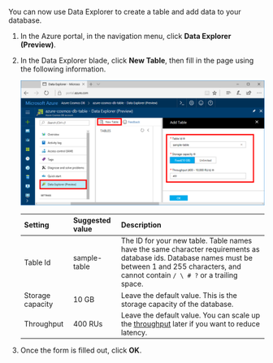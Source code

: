 You can now use Data Explorer to create a table and add data to your database. 

1. In the Azure portal, in the navigation menu, click **Data Explorer (Preview)**. 
2. In the Data Explorer blade, click **New Table**, then fill in the page using the following information.

    ![Data Explorer in the Azure portal](./media/cosmos-db-create-table/azure-cosmosdb-data-explorer.png)

    Setting|Suggested value|Description
    ---|---|---
    Table Id|sample-table|The ID for your new table. Table names have the same character requirements as database ids. Database names must be between 1 and 255 characters, and cannot contain `/ \ # ?` or a trailing space.
    Storage capacity| 10 GB|Leave the default value. This is the storage capacity of the database.
    Throughput|400 RUs|Leave the default value. You can scale up the [throughput](../articles/cosmos-db/request-units.md) later if you want to reduce latency.

3. Once the form is filled out, click **OK**.
<!--Update_Description: wording update-->
<!--ms.date: 09/18/2017-->